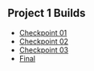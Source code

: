 ## Project 1 Builds

-   [Checkpoint 01](checkpoint_1/)
-   [Checkpoint 02](checkpoint_2/)
-   [Checkpoint 03](checkpoint_3/)
-   [Final](final/)
